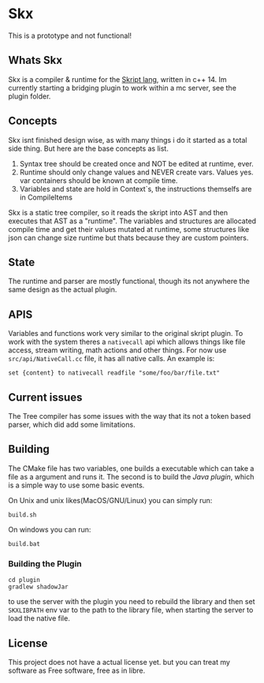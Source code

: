 # Skx
This is a prototype and not functional!

## Whats Skx
Skx is a compiler & runtime for the [Skript lang](https://github.com/SkriptLang/Skript), written in c++ 14.
Im currently starting a bridging plugin to work within a mc server, see the plugin folder.

## Concepts
Skx isnt finished design wise, as with many things i do it started as a total side thing.
But here are the base concepts as list.
1. Syntax tree should be created once and NOT be edited at runtime, ever.
2. Runtime should only change values and NEVER create vars. Values yes. var containers should be known at compile time.
3. Variables and state are hold in Context`s, the instructions themselfs are in CompileItems

Skx is a static tree compiler, so it reads the skript into AST and then executes that AST as a "runtime".
The variables and structures are allocated compile time and get their values mutated at runtime, some structures like json can change size runtime but thats because they are custom pointers.

## State
The runtime and parser are mostly functional, though its not anywhere the same design as the actual plugin.

## APIS
Variables and functions work very similar to the original skript plugin.
To work with the system theres a `nativecall` api which allows things like file access, stream writing, math actions and other things.
For now use `src/api/NativeCall.cc` file, it has all native calls.
An example is:
```
set {content} to nativecall readfile "some/foo/bar/file.txt"
```

## Current issues
The Tree compiler has some issues with the way that its not a token based parser, which did add some limitations.

## Building
The CMake file has two variables, one builds a executable which can take a file as a argument and runs it.
The second is to build the *Java plugin*, which is a simple way to use some basic events.

On Unix and unix likes(MacOS/GNU/Linux) you can simply run:
```
build.sh
```
On windows you can run:
```
build.bat
```

### Building the Plugin
```
cd plugin
gradlew shadowJar
```
to use the server with the plugin you need to rebuild the library and then set `SKXLIBPATH` env var to the path to the library file, when starting the server to load the native file.


## License
This project does not have a actual license yet. but you can treat my software as Free software, free as in libre.
